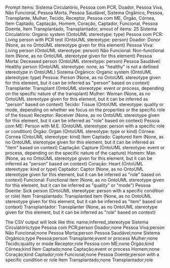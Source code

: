 Prompt items: 
Sistema Circulatório, Pessoa com PCR, Doador, Pessoa Viva, Não Funcional, Pessoa Morta, Pessoa Saudável, Sistema Orgânico, Pessoa, Transplante, Mulher, Tecido, Receptor, Pessoa com ME, Órgão, Córnea, Item Captado, Captação, Homem, Coração, Captador, Funcional, Pessoa Doente, Item Transplantado, Transplantador, 
amout of items: 25
 Sistema Circulatório: Organic system (OntoUML stereotype: type)
Pessoa com PCR: Living person with PCR test (OntoUML stereotype: person)
Doador: Donor (None, as no OntoUML stereotype given for this element)
Pessoa Viva: Living person (OntoUML stereotype: person)
Não Funcional: Non-functional item (None, as no OntoUML stereotype given for this element)
Pessoa Morta: Deceased person (OntoUML stereotype: person)
Pessoa Saudável: Healthy person (OntoUML stereotype: none, as "healthy" is not a defined stereotype in OntoUML)
Sistema Orgânico: Organic system (OntoUML stereotype: type)
Pessoa: Person (None, as no OntoUML stereotype given for this element, but it can be inferred as "person" based on context)
Transplante: Transplant (OntoUML stereotype: event or process, depending on the specific nature of the transplant)
Mulher: Woman (None, as no OntoUML stereotype given for this element, but it can be inferred as "person" based on context)
Tecido: Tissue (OntoUML stereotype: quality or mode, depending on whether we focus on the properties or the specific role of the tissue)
Receptor: Receiver (None, as no OntoUML stereotype given for this element, but it can be inferred as "role" based on context)
Pessoa com ME: Person with M.E. (OntoUML stereotype: person with a specific role or condition)
Órgão: Organ (OntoUML stereotype: type or kind)
Córnea: Cornea (OntoUML stereotype: kind)
Item Captado: Captured Item (None, as no OntoUML stereotype given for this element, but it can be inferred as "item" based on context)
Captação: Capture (OntoUML stereotype: event or process, depending on the specific nature of the capture)
Homem: Man (None, as no OntoUML stereotype given for this element, but it can be inferred as "person" based on context)
Coração: Heart (OntoUML stereotype: kind or type)
Captador: Captor (None, as no OntoUML stereotype given for this element, but it can be inferred as "role" based on context)
Funcional: Functional item (None, as no OntoUML stereotype given for this element, but it can be inferred as "quality" or "mode")
Pessoa Doente: Sick person (OntoUML stereotype: person with a specific condition or role)
Item Transplantado: Transplanted item (None, as no OntoUML stereotype given for this element, but it can be inferred as "item" based on context)
Transplantador: Transplanter (None, as no OntoUML stereotype given for this element, but it can be inferred as "role" based on context)

The CSV output will look like this:
name;inferred_stereotype
Sistema Circulatório;type
Pessoa com PCR;person
Doador;none
Pessoa Viva;person
Não Funcional;none
Pessoa Morta;person
Pessoa Saudável;none
Sistema Orgânico;type
Pessoa;person
Transplante;event or process
Mulher;none
Tecido;quality or mode
Receptor;role
Pessoa com ME;none
Órgão;kind
Córnea;kind
Item Captado;none
Captação;event or process
Homem;none
Coração;kind
Captador;role
Funcional;none
Pessoa Doente;person with a specific condition or role
Item Transplantado;none
Transplantador;role
